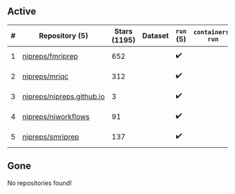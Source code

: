 ## Active
| # | Repository (5) | Stars (1195) | Dataset | `run` (5) | `containers-run` | Last Modified |
| --- | --- | --- | --- | --- | --- | --- |
| 1 | [nipreps/fmriprep](https://github.com/nipreps/fmriprep) | 652 |  | :heavy_check_mark: |  | 2025-02-18 14:26:35+00:00 |
| 2 | [nipreps/mriqc](https://github.com/nipreps/mriqc) | 312 |  | :heavy_check_mark: |  | 2025-02-04 09:31:07+00:00 |
| 3 | [nipreps/nipreps.github.io](https://github.com/nipreps/nipreps.github.io) | 3 |  | :heavy_check_mark: |  | 2025-02-05 14:43:34+00:00 |
| 4 | [nipreps/niworkflows](https://github.com/nipreps/niworkflows) | 91 |  | :heavy_check_mark: |  | 2025-02-25 21:02:12+00:00 |
| 5 | [nipreps/smriprep](https://github.com/nipreps/smriprep) | 137 |  | :heavy_check_mark: |  | 2025-02-18 18:39:56+00:00 |

## Gone
No repositories found!
